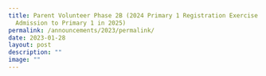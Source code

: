 ```yaml
---
title: Parent Volunteer Phase 2B (2024 Primary 1 Registration Exercise for
  Admission to Primary 1 in 2025)
permalink: /announcements/2023/permalink/
date: 2023-01-28
layout: post
description: ""
image: ""
---
```

